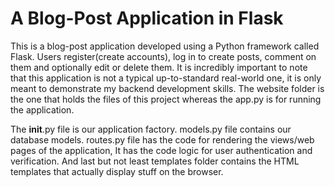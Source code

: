 # A Blog-Post Application in Flask
This is a blog-post application developed using a Python framework called Flask.
Users register(create accounts), log in to create posts, comment on them and optionally edit or delete them.
It is incredibly important to note that this application is not a typical up-to-standard real-world one, it is only meant to demonstrate my backend development skills.
The website folder is the one that holds the files of this project whereas the app.py is for running the application.

The __init__.py file is our application factory.
models.py file contains our database models.
routes.py file has the code for rendering the views/web pages of the application, It has the code logic for user authentication and verification.
And last but not least templates folder contains the HTML templates that actually display stuff on the browser.
